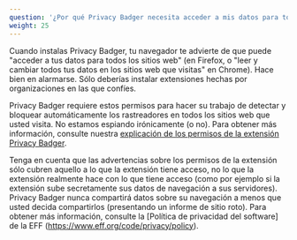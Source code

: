 ```yaml
---
question: '¿Por qué Privacy Badger necesita acceder a mis datos para todos los sitios web?'
weight: 25
---
```


Cuando instalas Privacy Badger, tu navegador te advierte de que puede "acceder a tus datos para todos los sitios web" (en Firefox, o "leer y cambiar todos tus datos en los sitios web que visitas" en Chrome). Hace bien en alarmarse. Sólo deberías instalar extensiones hechas por organizaciones en las que confíes.

Privacy Badger requiere estos permisos para hacer su trabajo de detectar y bloquear automáticamente los rastreadores en todos los sitios web que usted visita. No estamos espiando irónicamente (o no). Para obtener más información, consulte nuestra [explicación de los permisos de la extensión Privacy Badger](https://github.com/EFForg/privacybadger/blob/master/doc/permissions.md).

Tenga en cuenta que las advertencias sobre los permisos de la extensión sólo cubren aquello a lo que la extensión tiene acceso, no lo que la extensión realmente hace con lo que tiene acceso (como por ejemplo si la extensión sube secretamente sus datos de navegación a sus servidores). Privacy Badger nunca compartirá datos sobre su navegación a menos que usted decida compartirlos (presentando un informe de sitio roto). Para obtener más información, consulte la [Política de privacidad del software] de la EFF (https://www.eff.org/code/privacy/policy).
